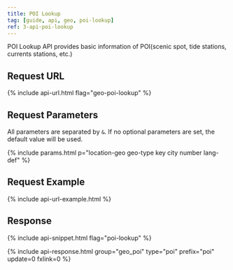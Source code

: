 ```yaml
---
title: POI Lookup
tag: [guide, api, geo, poi-lookup]
ref: 3-api-poi-lookup
---
```


POI Lookup API provides basic information of POI(scenic spot, tide stations, currents stations, etc.)

## Request URL

{% include api-url.html flag="geo-poi-lookup" %}

## Request Parameters

All parameters are separated by `&`. If no optional parameters are set, the default value will be used.

{% include params.html p="location-geo geo-type key city number lang-def" %}

## Request Example

{% include api-url-example.html %}

## Response

{% include api-snippet.html flag="poi-lookup" %}

{% include api-response.html group="geo_poi" type="poi" prefix="poi" update=0 fxlink=0 %}